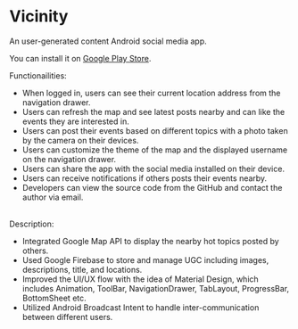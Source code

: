 # Vicinity
An user-generated content Android social media app.

You can install it on <a href="https://play.google.com/store/apps/details?id=com.chen4393c.vicinity">Google Play Store</a>.

Functionailities:
<ul>
<li>When logged in, users can see their current location address from the navigation drawer.</li>
<li>Users can refresh the map and see latest posts nearby and can like the events they are interested in.</li>
<li>Users can post their events based on different topics with a photo taken by the camera on their devices.</li>
<li>Users can customize the theme of the map and the displayed username on the navigation drawer.</li>
<li>Users can share the app with the social media installed on their device.</li>
<li>Users can receive notifications if others posts their events nearby.</li>
<li>Developers can view the source code from the GitHub and contact the author via email.</li>
</ul>
<br/>
Description: 
<ul>
<li>Integrated Google Map API to display the nearby hot topics posted by others.</li>
<li>Used Google Firebase to store and manage UGC including images, descriptions, title, and locations.</li>
<li>Improved the UI/UX flow with the idea of Material Design, which includes Animation, ToolBar, NavigationDrawer, TabLayout, ProgressBar, BottomSheet etc.</li>
<li>Utilized Android Broadcast Intent to handle inter-communication between different users.</li>
</ul>
